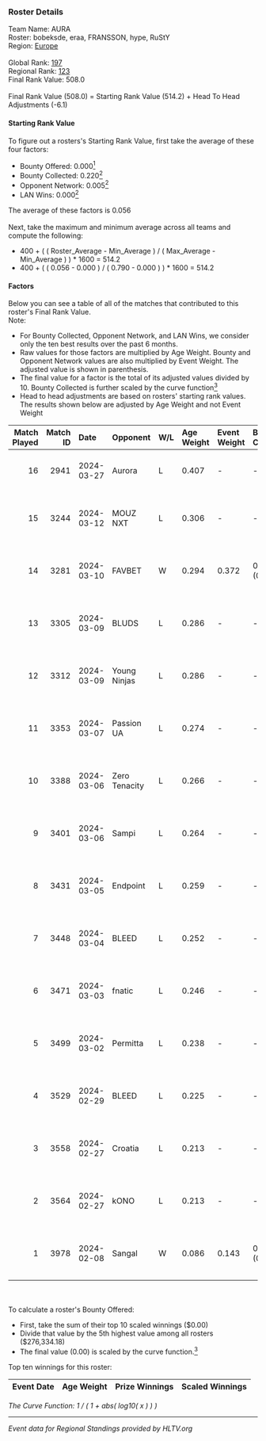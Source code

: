 ### Roster Details<br />
Team Name: AURA<br />
Roster: bobeksde, eraa, FRANSSON, hype, RuStY<br />
Region: [Europe]( ../standings_europe.md)<br />
<br />
Global Rank: [197](../standings_global.md)<br />
Regional Rank: [123]( ../standings_europe.md)<br />
Final Rank Value:  508.0<br />
<br />
Final Rank Value (508.0) = Starting Rank Value (514.2) + Head To Head Adjustments (-6.1)<br />

#### Starting Rank Value<br />
To figure out a rosters's Starting Rank Value, first take the average of these four factors:<br />
- Bounty Offered: 0.000[<sup>1</sup>](#table2)
- Bounty Collected: 0.220[<sup>2</sup>](#table1)
- Opponent Network: 0.005[<sup>2</sup>](#table1)
- LAN Wins: 0.000[<sup>2</sup>](#table1)

The average of these factors is 0.056<br />
<br />
Next, take the maximum and minimum average across all teams and compute the following:<br />
- 400 + ( ( Roster_Average - Min_Average ) / ( Max_Average - Min_Average ) ) * 1600 = 514.2
- 400 + ( ( 0.056 - 0.000 ) / ( 0.790 - 0.000 ) ) * 1600 = 514.2


#### Factors<br />
Below you can see a table of all of the matches that contributed to this roster's Final Rank Value.<br />
Note:<br />

- For Bounty Collected, Opponent Network, and LAN Wins, we consider only the ten best results over the past 6 months.
- Raw values for those factors are multiplied by Age Weight. Bounty and Opponent Network values are also multiplied by Event Weight. The adjusted value is shown in parenthesis.
- The final value for a factor is the total of its adjusted values divided by 10. Bounty Collected is further scaled by the curve function[<sup>3</sup>](#curveFunction)
- Head to head adjustments are based on rosters' starting rank values. The results shown below are adjusted by Age Weight and not Event Weight
<span id="table1"></span><br />


| Match Played | Match ID | Date       | Opponent      | W/L | Age Weight | Event Weight | Bounty Collected | Opponent Network | LAN Wins  | H2H Adj. | Roster                                 |
| -: | -: | :- | :- | :- | :- | :- | :- | :- | :- | -: | :- |
|           16 |     2941 | 2024-03-27 | Aurora        | L   | 0.407      | -            | -                | -                | -         |    -0.03 | bobeksde, eraa, FRANSSON, hype, RuStY  |
|           15 |     3244 | 2024-03-12 | MOUZ NXT      | L   | 0.306      | -            | -                | -                | -         |    -0.43 | bobeksde, eraa, Golden, Plopski, RuStY |
|           14 |     3281 | 2024-03-10 | FAVBET        | W   | 0.294      | 0.372        | 0.005 (0.000)    | 0.390 (0.043)    | 0 (0.000) |     7.52 | bobeksde, eraa, Golden, Plopski, RuStY |
|           13 |     3305 | 2024-03-09 | BLUDS         | L   | 0.286      | -            | -                | -                | -         |    -5.80 | bobeksde, eraa, Golden, Plopski, RuStY |
|           12 |     3312 | 2024-03-09 | Young Ninjas  | L   | 0.286      | -            | -                | -                | -         |    -1.52 | bobeksde, eraa, Golden, Plopski, RuStY |
|           11 |     3353 | 2024-03-07 | Passion UA    | L   | 0.274      | -            | -                | -                | -         |    -0.33 | bobeksde, eraa, Golden, Plopski, RuStY |
|           10 |     3388 | 2024-03-06 | Zero Tenacity | L   | 0.266      | -            | -                | -                | -         |    -0.30 | bobeksde, eraa, Golden, Plopski, RuStY |
|            9 |     3401 | 2024-03-06 | Sampi         | L   | 0.264      | -            | -                | -                | -         |    -0.84 | bobeksde, eraa, Golden, Plopski, RuStY |
|            8 |     3431 | 2024-03-05 | Endpoint      | L   | 0.259      | -            | -                | -                | -         |    -0.86 | bobeksde, eraa, Golden, Plopski, RuStY |
|            7 |     3448 | 2024-03-04 | BLEED         | L   | 0.252      | -            | -                | -                | -         |    -0.48 | bobeksde, eraa, Golden, Plopski, RuStY |
|            6 |     3471 | 2024-03-03 | fnatic        | L   | 0.246      | -            | -                | -                | -         |    -0.02 | bobeksde, eraa, Golden, Plopski, RuStY |
|            5 |     3499 | 2024-03-02 | Permitta      | L   | 0.238      | -            | -                | -                | -         |    -0.62 | bobeksde, eraa, Golden, Plopski, RuStY |
|            4 |     3529 | 2024-02-29 | BLEED         | L   | 0.225      | -            | -                | -                | -         |    -0.44 | bobeksde, eraa, Golden, Plopski, RuStY |
|            3 |     3558 | 2024-02-27 | Croatia       | L   | 0.213      | -            | -                | -                | -         |    -3.58 | bobeksde, eraa, Golden, Plopski, RuStY |
|            2 |     3564 | 2024-02-27 | kONO          | L   | 0.213      | -            | -                | -                | -         |    -1.01 | bobeksde, eraa, Golden, Plopski, RuStY |
|            1 |     3978 | 2024-02-08 | Sangal        | W   | 0.086      | 0.143        | 0.195 (0.002)    | 0.860 (0.011)    | 0 (0.000) |     2.61 | bobeksde, eraa, Golden, Plopski, RuStY |

<br />
<span id="table2"></span><br />
To calculate a roster's Bounty Offered:<br />

- First, take the sum of their top 10 scaled winnings ($0.00)
- Divide that value by the 5th highest value among all rosters ($276,334.18)
- The final value (0.00) is scaled by the curve function.[<sup>3</sup>](#curveFunction)

Top ten winnings for this roster:<br />

| Event Date | Age Weight | Prize Winnings | Scaled Winnings |
| :- | -: | :- | :- |


<span id="curveFunction"></span>_The Curve Function: 1 / ( 1 + abs( log10( x ) ) )_<br />

---
_Event data for Regional Standings provided by HLTV.org_<br />
